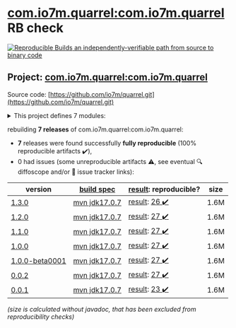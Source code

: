 [com.io7m.quarrel:com.io7m.quarrel](https://central.sonatype.com/artifact/com.io7m.quarrel/com.io7m.quarrel/versions) RB check
=======

[![Reproducible Builds](https://reproducible-builds.org/images/logos/rb.svg) an independently-verifiable path from source to binary code](https://reproducible-builds.org/)

## Project: [com.io7m.quarrel:com.io7m.quarrel](https://central.sonatype.com/artifact/com.io7m.quarrel/com.io7m.quarrel/versions)

Source code: [https://github.com/io7m/quarrel.git](https://github.com/io7m/quarrel.git)

<details><summary>This project defines 7 modules:</summary>

* [com.io7m.quarrel:com.io7m.quarrel](https://central.sonatype.com/artifact/com.io7m.quarrel/com.io7m.quarrel/1.3.0)
* [com.io7m.quarrel:com.io7m.quarrel.core](https://central.sonatype.com/artifact/com.io7m.quarrel/com.io7m.quarrel.core/1.3.0)
* [com.io7m.quarrel:com.io7m.quarrel.documentation](https://central.sonatype.com/artifact/com.io7m.quarrel/com.io7m.quarrel.documentation/1.3.0)
* [com.io7m.quarrel:com.io7m.quarrel.example](https://central.sonatype.com/artifact/com.io7m.quarrel/com.io7m.quarrel.example/1.3.0)
* [com.io7m.quarrel:com.io7m.quarrel.ext.logback](https://central.sonatype.com/artifact/com.io7m.quarrel/com.io7m.quarrel.ext.logback/1.3.0)
* [com.io7m.quarrel:com.io7m.quarrel.ext.xstructural](https://central.sonatype.com/artifact/com.io7m.quarrel/com.io7m.quarrel.ext.xstructural/1.3.0)
* [com.io7m.quarrel:com.io7m.quarrel.tests](https://central.sonatype.com/artifact/com.io7m.quarrel/com.io7m.quarrel.tests/1.3.0)
</details>

rebuilding **7 releases** of com.io7m.quarrel:com.io7m.quarrel:
- **7** releases were found successfully **fully reproducible** (100% reproducible artifacts :heavy_check_mark:),
- 0 had issues (some unreproducible artifacts :warning:, see eventual :mag: diffoscope and/or :memo: issue tracker links):

| version | [build spec](/BUILDSPEC.md) | [result](https://reproducible-builds.org/docs/jvm/): reproducible? | size |
| -- | --------- | ------ | -- |
| [1.3.0](https://central.sonatype.com/artifact/com.io7m.quarrel/com.io7m.quarrel/1.3.0/pom) | [mvn jdk17.0.7](com.io7m.quarrel-1.3.0.buildspec) | [result](com.io7m.quarrel-1.3.0.buildinfo): [26 :heavy_check_mark: ](com.io7m.quarrel-1.3.0.buildcompare) | 1.6M |
| [1.2.0](https://central.sonatype.com/artifact/com.io7m.quarrel/com.io7m.quarrel/1.2.0/pom) | [mvn jdk17.0.7](com.io7m.quarrel-1.2.0.buildspec) | [result](com.io7m.quarrel-1.2.0.buildinfo): [27 :heavy_check_mark: ](com.io7m.quarrel-1.2.0.buildcompare) | 1.6M |
| [1.1.0](https://central.sonatype.com/artifact/com.io7m.quarrel/com.io7m.quarrel/1.1.0/pom) | [mvn jdk17.0.7](com.io7m.quarrel-1.1.0.buildspec) | [result](com.io7m.quarrel-1.1.0.buildinfo): [27 :heavy_check_mark: ](com.io7m.quarrel-1.1.0.buildcompare) | 1.6M |
| [1.0.0](https://central.sonatype.com/artifact/com.io7m.quarrel/com.io7m.quarrel/1.0.0/pom) | [mvn jdk17.0.7](com.io7m.quarrel-1.0.0.buildspec) | [result](com.io7m.quarrel-1.0.0.buildinfo): [27 :heavy_check_mark: ](com.io7m.quarrel-1.0.0.buildcompare) | 1.6M |
| [1.0.0-beta0001](https://central.sonatype.com/artifact/com.io7m.quarrel/com.io7m.quarrel/1.0.0-beta0001/pom) | [mvn jdk17.0.7](com.io7m.quarrel-1.0.0-beta0001.buildspec) | [result](com.io7m.quarrel-1.0.0-beta0001.buildinfo): [27 :heavy_check_mark: ](com.io7m.quarrel-1.0.0-beta0001.buildcompare) | 1.6M |
| [0.0.2](https://central.sonatype.com/artifact/com.io7m.quarrel/com.io7m.quarrel/0.0.2/pom) | [mvn jdk17.0.7](com.io7m.quarrel-0.0.2.buildspec) | [result](com.io7m.quarrel-0.0.2.buildinfo): [27 :heavy_check_mark: ](com.io7m.quarrel-0.0.2.buildcompare) | 1.6M |
| [0.0.1](https://central.sonatype.com/artifact/com.io7m.quarrel/com.io7m.quarrel/0.0.1/pom) | [mvn jdk17.0.7](com.io7m.quarrel-0.0.1.buildspec) | [result](com.io7m.quarrel-0.0.1.buildinfo): [23 :heavy_check_mark: ](com.io7m.quarrel-0.0.1.buildcompare) | 1.6M |

<i>(size is calculated without javadoc, that has been excluded from reproducibility checks)</i>
